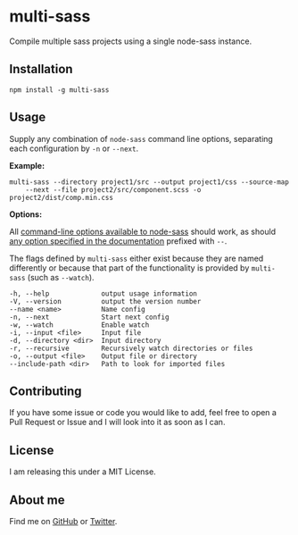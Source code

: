 # multi-sass

Compile multiple sass projects using a single node-sass instance.

## Installation

```shell
npm install -g multi-sass
```

## Usage

Supply any combination of `node-sass` command line options, separating each configuration by `-n` or `--next`.

**Example:**

```shell
multi-sass --directory project1/src --output project1/css --source-map
    --next --file project2/src/component.scss -o project2/dist/comp.min.css
```

**Options:**

All [command-line options available to node-sass](https://www.npmjs.com/package/node-sass#command-line-interface) should work, as should [any option specified in the documentation](https://github.com/sass/node-sass#options) prefixed with `--`.

The flags defined by `multi-sass` either exist because they are named differently or because that part of the functionality is provided by `multi-sass` (such as `--watch`).

```shell
-h, --help             output usage information
-V, --version          output the version number
--name <name>          Name config
-n, --next             Start next config
-w, --watch            Enable watch
-i, --input <file>     Input file
-d, --directory <dir>  Input directory
-r, --recursive        Recursively watch directories or files
-o, --output <file>    Output file or directory
--include-path <dir>   Path to look for imported files
```

## Contributing

If you have some issue or code you would like to add, feel free to open a Pull Request or Issue and I will look into it as soon as I can.

## License

I am releasing this under a MIT License.

## About me

Find me on [GitHub](https://github.com/JorgenEvens) or [Twitter](https://twitter.com/JorgenEvens).

